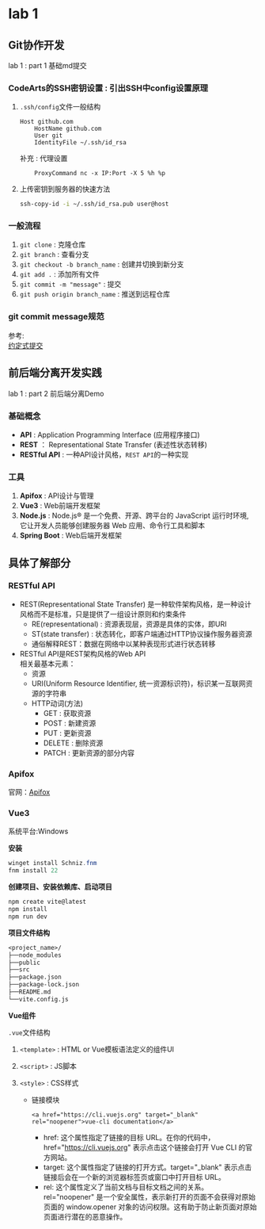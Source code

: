 # lab 1

## Git协作开发

lab 1 : part 1 基础md提交

### CodeArts的SSH密钥设置 : 引出SSH中config设置原理

1. `.ssh/config`文件一般结构

    ```config
    Host github.com
        HostName github.com
        User git
        IdentityFile ~/.ssh/id_rsa
    ```

    补充 : 代理设置

    ```config
        ProxyCommand nc -x IP:Port -X 5 %h %p 
    ```

2. 上传密钥到服务器的快速方法

    ```bash
    ssh-copy-id -i ~/.ssh/id_rsa.pub user@host
    ```

### 一般流程

1. `git clone` : 克隆仓库
2. `git branch` : 查看分支
3. `git checkout -b branch_name` : 创建并切换到新分支
4. `git add .` : 添加所有文件
5. `git commit -m "message"` : 提交
6. `git push origin branch_name` : 推送到远程仓库

### git commit message规范

参考:  
[约定式提交](https://www.conventionalcommits.org/zh-hans/v1.0.0/#%e7%ba%a6%e5%ae%9a%e5%bc%8f%e6%8f%90%e4%ba%a4%e8%a7%84%e8%8c%83)

## 前后端分离开发实践

lab 1 : part 2 前后端分离Demo

### 基础概念

- **API** : Application Programming Interface (应用程序接口)
- **REST** ： Representational State Transfer (表述性状态转移)
- **RESTful API** : 一种API设计风格，`REST API`的一种实现  

### 工具

1. **Apifox** : API设计与管理
2. **Vue3** : Web前端开发框架  
3. **Node.js** : Node.js® 是一个免费、开源、跨平台的 JavaScript 运行时环境, 它让开发人员能够创建服务器 Web 应用、命令行工具和脚本  
4. **Spring Boot** : Web后端开发框架  

## 具体了解部分

### RESTful API

- REST(Representational State Transfer)
    是一种软件架构风格，是一种设计风格而不是标准，只是提供了一组设计原则和约束条件  
    - RE(representational) : 资源表现层，资源是具体的实体，即URI  
    - ST(state transfer) : 状态转化，即客户端通过HTTP协议操作服务器资源  
    - 通俗解释REST：数据在网络中以某种表现形式进行状态转移  
- RESTful API是REST架构风格的Web API  
    相关最基本元素：  
    - 资源  
    - URI(Uniform Resource Identifier, 统一资源标识符)，标识某一互联网资源的字符串  
    - HTTP动词(方法)  
        - GET : 获取资源
        - POST : 新建资源
        - PUT : 更新资源
        - DELETE : 删除资源
        - PATCH : 更新资源的部分内容


### Apifox

官网：[Apifox](https://apifox.com/)  

### Vue3

系统平台:Windows

**安装**  

```powershell
winget install Schniz.fnm
fnm install 22
```

**创建项目、安装依赖库、启动项目**  

```powershell
npm create vite@latest
npm install
npm run dev
```

**项目文件结构**  

```txt
<project_name>/
├──node_modules
├──public
├──src
├──package.json
├──package-lock.json
├──README.md
└──vite.config.js
```

**Vue组件**  

`.vue`文件结构  

1. `<template>` : HTML or Vue模板语法定义的组件UI
2. `<script>` : JS脚本
3. `<style>` : CSS样式

    - 链接模块  

        ```vue
        <a href="https://cli.vuejs.org" target="_blank" rel="noopener">vue-cli documentation</a>
        ```

        - href: 这个属性指定了链接的目标 URL。在你的代码中，href="https://cli.vuejs.org" 表示点击这个链接会打开 Vue CLI 的官方网站。
        - target: 这个属性指定了链接的打开方式。target="_blank" 表示点击链接后会在一个新的浏览器标签页或窗口中打开目标 URL。
        - rel: 这个属性定义了当前文档与目标文档之间的关系。rel="noopener" 是一个安全属性，表示新打开的页面不会获得对原始页面的 window.opener 对象的访问权限。这有助于防止新页面对原始页面进行潜在的恶意操作。
